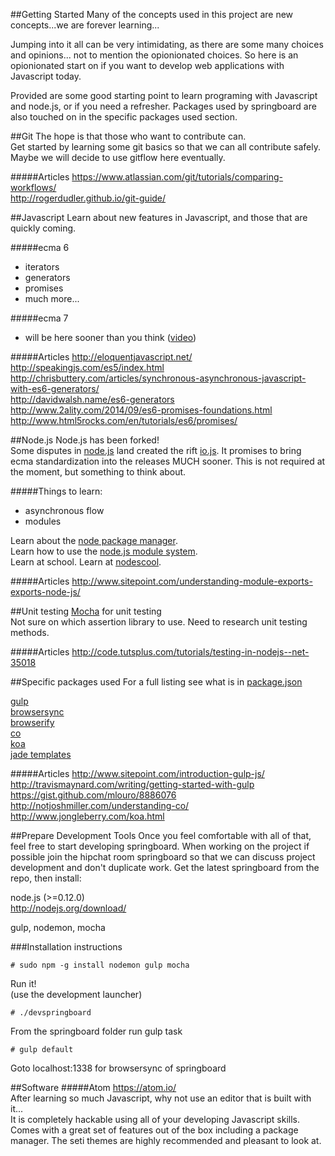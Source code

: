 ##Getting Started
Many of the concepts used in this project are new concepts...we are forever learning...

Jumping into it all can be very intimidating, as there are some many choices and opinions... not to mention the opionionated choices. So here is an opionionated start on if you want to develop web applications with Javascript today.

Provided are some good starting point to learn programing with Javascript and node.js, or if you need a refresher. Packages used by springboard are also touched on in the specific packages used section.

##Git
The hope is that those who want to contribute can.  
Get started by learning some git basics so that we can all contribute safely.  
Maybe we will decide to use gitflow here eventually.

#####Articles
https://www.atlassian.com/git/tutorials/comparing-workflows/  
http://rogerdudler.github.io/git-guide/  

##Javascript
Learn about new features in Javascript, and those that are quickly coming.

#####ecma 6
* iterators
* generators
* promises
* much more...

#####ecma 7
* will be here sooner than you think ([video](https://www.youtube.com/watch?v=DqMFX91ToLw))

#####Articles
http://eloquentjavascript.net/  
http://speakingjs.com/es5/index.html  
http://chrisbuttery.com/articles/synchronous-asynchronous-javascript-with-es6-generators/  
http://davidwalsh.name/es6-generators  
http://www.2ality.com/2014/09/es6-promises-foundations.html  
http://www.html5rocks.com/en/tutorials/es6/promises/  

##Node.js
Node.js has been forked!  
Some disputes in [node.js](http://nodejs.org/) land created the rift [io.js](https://iojs.org/). It promises to bring ecma standardization into the releases MUCH sooner. This is not required at the moment, but something to think about.

#####Things to learn:
* asynchronous flow
* modules

Learn about the [node package manager](https://www.npmjs.com/).  
Learn how to use the [node.js module system](http://nodejs.org/api/modules.html).  
Learn at school. Learn at [nodescool](http://nodeschool.io/index.html).  

#####Articles
http://www.sitepoint.com/understanding-module-exports-exports-node-js/  

##Unit testing
[Mocha](http://mochajs.org/) for unit testing  
Not sure on which assertion library to use. Need to research unit testing methods.

#####Articles
http://code.tutsplus.com/tutorials/testing-in-nodejs--net-35018  



##Specific packages used
For a full listing see what is in [package.json](./package.json)

[gulp](https://github.com/gulpjs/gulp)  
[browsersync](http://www.browsersync.io/)  
[browserify](http://browserify.org/)  
[co](https://github.com/tj/co)  
[koa](https://github.com/koajs/koa)  
[jade templates](http://jade-lang.com/api/)  

#####Articles
http://www.sitepoint.com/introduction-gulp-js/  
http://travismaynard.com/writing/getting-started-with-gulp  
https://gist.github.com/mlouro/8886076  
http://notjoshmiller.com/understanding-co/  
http://www.jongleberry.com/koa.html  

##Prepare Development Tools
Once you feel comfortable with all of that, feel free to start developing springboard.
When working on the project if possible join the hipchat room springboard so that we can discuss project development and don't duplicate work.
Get the latest springboard from the repo, then install:

node.js (>=0.12.0)  
http://nodejs.org/download/

gulp, nodemon, mocha

###Installation instructions

```shellsession
# sudo npm -g install nodemon gulp mocha
```

Run it!  
(use the development launcher)

```shellsession
# ./devspringboard
```

From the springboard folder run gulp task

```shellsession
# gulp default
```

Goto localhost:1338 for browsersync of springboard

##Software
#####Atom
https://atom.io/  
After learning so much Javascript, why not use an editor that is built with it...  
It is completely hackable using all of your developing Javascript skills.  
Comes with a great set of features out of the box including a package manager.
The seti themes are highly recommended and pleasant to look at.  

